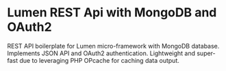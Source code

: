 # Lumen REST Api with MongoDB and OAuth2
REST API boilerplate for Lumen micro-framework with MongoDB database. 
Implements JSON API and OAuth2 authentication.
Lightweight and super-fast due to leveraging PHP OPcache for caching data output.

